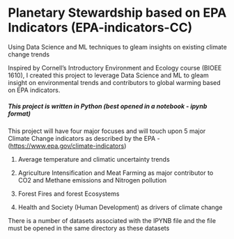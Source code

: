 # Planetary Stewardship based on EPA Indicators (EPA-indicators-CC)
Using Data Science and ML techniques to gleam insights on existing climate change trends

Inspired by Cornell’s Introductory Environment and Ecology course (BIOEE 1610), I created this project to leverage Data Science and ML to gleam insight on environmental trends and contributors to global warming based on EPA indicators.

##### This project is written in Python (best opened in a notebook - ipynb format)

This project will have four major focuses and will touch upon 5 major Climate Change indicators as described by the EPA - (https://www.epa.gov/climate-indicators)

1) Average temperature and climatic uncertainty trends

2) Agriculture Intensification and Meat Farming as major contributor to CO2 and Methane emissions and Nitrogen pollution

3) Forest Fires and forest Ecosystems

4) Health and Society (Human Development) as drivers of climate change


There is a number of datasets associated with the IPYNB file and the file must be opened in the same directory as these datasets
